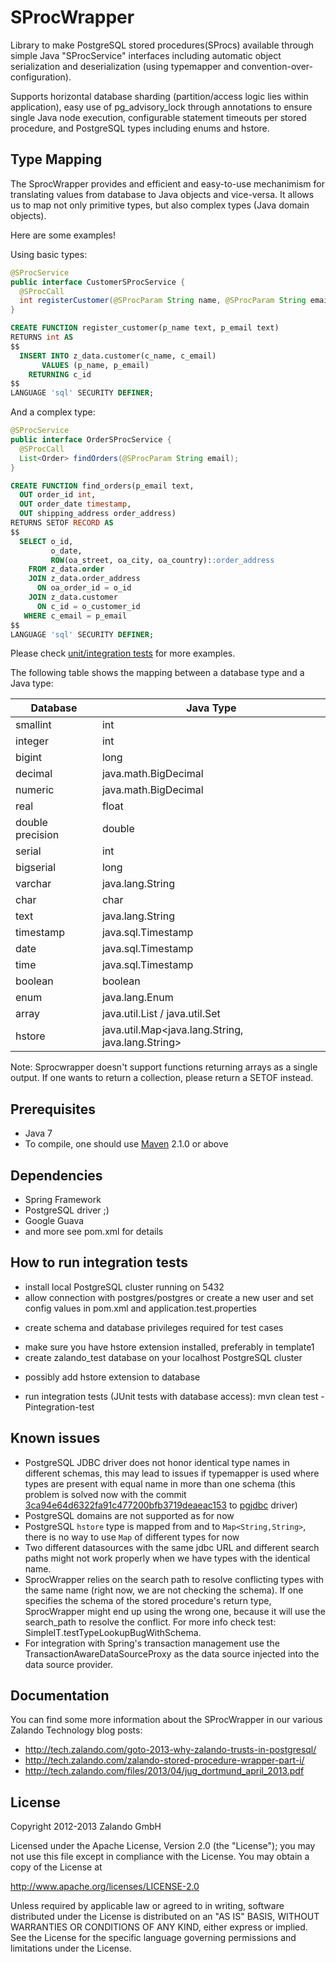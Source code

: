 SProcWrapper
============

Library to make PostgreSQL stored procedures(SProcs) available through simple Java "SProcService" interfaces including automatic object serialization and deserialization (using typemapper and convention-over-configuration).

Supports horizontal database sharding (partition/access logic lies within application), easy use of pg_advisory_lock through annotations to ensure single Java node execution, configurable statement timeouts per stored procedure, and PostgreSQL types including enums and hstore.

Type Mapping
------------

The SprocWrapper provides and efficient and easy-to-use mechanimism for translating values from database to Java objects and vice-versa. It allows us to map not only primitive types, but also complex types (Java domain objects).

Here are some examples!

Using basic types:

```java
@SProcService
public interface CustomerSProcService {
  @SProcCall
  int registerCustomer(@SProcParam String name, @SProcParam String email);
}
```

```sql
CREATE FUNCTION register_customer(p_name text, p_email text)
RETURNS int AS
$$
  INSERT INTO z_data.customer(c_name, c_email)
       VALUES (p_name, p_email)
    RETURNING c_id
$$
LANGUAGE 'sql' SECURITY DEFINER;
```

And a complex type:

```java
@SProcService
public interface OrderSProcService {
  @SProcCall
  List<Order> findOrders(@SProcParam String email);
}
```

```sql
CREATE FUNCTION find_orders(p_email text,
  OUT order_id int,
  OUT order_date timestamp,
  OUT shipping_address order_address)
RETURNS SETOF RECORD AS
$$
  SELECT o_id,
         o_date,
         ROW(oa_street, oa_city, oa_country)::order_address
    FROM z_data.order
    JOIN z_data.order_address
      ON oa_order_id = o_id
    JOIN z_data.customer
      ON c_id = o_customer_id
   WHERE c_email = p_email
$$
LANGUAGE 'sql' SECURITY DEFINER;
```

Please check [unit/integration tests](tree/master/src/test/java/de/zalando/sprocwrapper) for more examples.

The following table shows the mapping between a database type and a Java type:

| Database         | Java Type                                         |
| ---------------- | ------------------------------------------------- |
| smallint         | int                                               |
| integer          | int                                               |
| bigint           | long                                              |
| decimal          | java.math.BigDecimal                              |
| numeric          | java.math.BigDecimal                              |
| real             | float                                             |
| double precision | double                                            |
| serial           | int                                               |
| bigserial        | long                                              |
| varchar          | java.lang.String                                  |
| char             | char                                              |
| text             | java.lang.String                                  |
| timestamp        | java.sql.Timestamp                                |
| date             | java.sql.Timestamp                                |
| time             | java.sql.Timestamp                                |
| boolean          | boolean                                           |
| enum             | java.lang.Enum                                    |
| array            | java.util.List / java.util.Set                    |
| hstore           | java.util.Map<java.lang.String, java.lang.String> |

Note: Sprocwrapper doesn't support functions returning arrays as a single output. If one wants to return a collection, please return a SETOF instead.

Prerequisites
-------------

 * Java 7
 * To compile, one should use [Maven](http://maven.apache.org/) 2.1.0 or above

Dependencies
------------

 * Spring Framework
 * PostgreSQL driver ;)
 * Google Guava
 * and more see pom.xml for details

How to run integration tests
----------------------------

* install local PostgreSQL cluster running on 5432
* allow connection with postgres/postgres or create a new user and set config values in pom.xml and application.test.properties
 - create schema and database privileges required for test cases
* make sure you have hstore extension installed, preferably in template1
* create zalando_test database on your localhost PostgreSQL cluster
 - possibly add hstore extension to database
* run integration tests (JUnit tests with database access):
    mvn clean test -Pintegration-test


Known issues
------------

* PostgreSQL JDBC driver does not honor identical type names in different schemas, this may lead to issues if typemapper is used where types are present with equal name in more than one schema (this problem is solved now with the commit [3ca94e64d6322fa91c477200bfb3719deaeac153](https://github.com/pgjdbc/pgjdbc/commit/3ca94e64d6322fa91c477200bfb3719deaeac153) to [pgjdbc](https://github.com/pgjdbc/pgjdbc/) driver)
* PostgreSQL domains are not supported as for now
* PostgreSQL `hstore` type is mapped from and to `Map<String,String>`, there is no way to use `Map` of different types for now
* Two different datasources with the same jdbc URL and different search paths might not work properly when we have types with the identical name.
* SprocWrapper relies on the search path to resolve conflicting types with the same name (right now, we are not checking the schema). If one specifies the schema of the stored procedure's return type, SprocWrapper might end up using the wrong one, because it will use the search_path to resolve the conflict. For more info check test: SimpleIT.testTypeLookupBugWithSchema.
* For integration with Spring's transaction management use the TransactionAwareDataSourceProxy as the data source injected into the data source provider.

Documentation
-------------

You can find some more information about the SProcWrapper in our various Zalando Technology blog posts:

* http://tech.zalando.com/goto-2013-why-zalando-trusts-in-postgresql/
* http://tech.zalando.com/zalando-stored-procedure-wrapper-part-i/
* http://tech.zalando.com/files/2013/04/jug_dortmund_april_2013.pdf


License
-------

Copyright 2012-2013 Zalando GmbH

Licensed under the Apache License, Version 2.0 (the "License");
you may not use this file except in compliance with the License.
You may obtain a copy of the License at

   http://www.apache.org/licenses/LICENSE-2.0

Unless required by applicable law or agreed to in writing, software
distributed under the License is distributed on an "AS IS" BASIS,
WITHOUT WARRANTIES OR CONDITIONS OF ANY KIND, either express or implied.
See the License for the specific language governing permissions and
limitations under the License.

